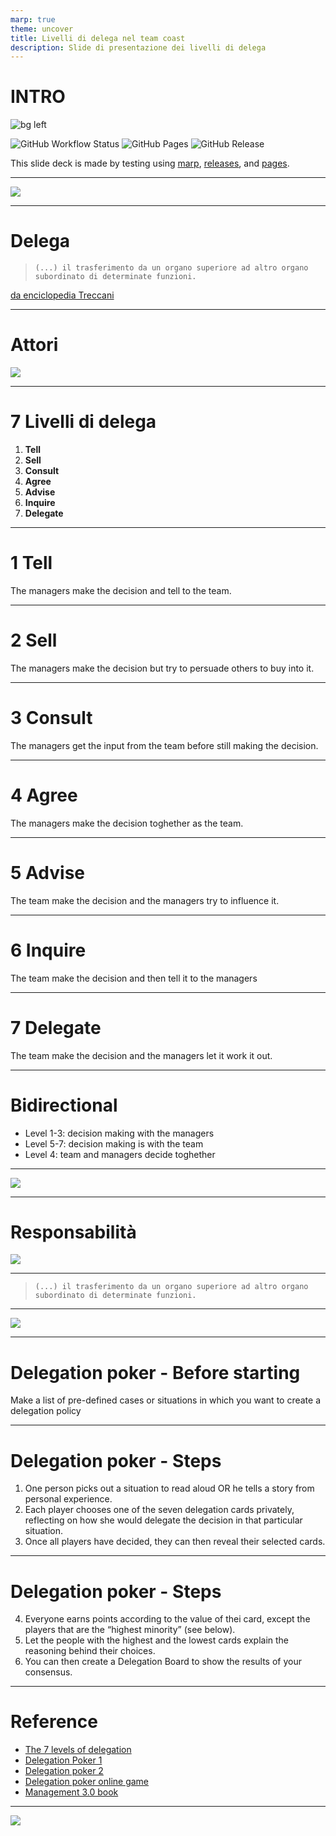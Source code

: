 ```yaml
---
marp: true
theme: uncover
title: Livelli di delega nel team coast
description: Slide di presentazione dei livelli di delega
---
```


# INTRO

![bg left](https://miro.medium.com/max/8000/1*0bG7KfkJT0pNWrcSZJMclA.jpeg)

![GitHub Workflow Status](https://img.shields.io/github/workflow/status/claranet-coast/delegation-level-presentation/markdown%20slides/master?style=for-the-badge&logo=github) ![GitHub Pages](https://img.shields.io/static/v1?style=for-the-badge&label=pages&message=online&color=success&logo=github) ![GitHub Release](https://img.shields.io/github/v/release/claranet-coast/delegation-level-presentation?style=for-the-badge&logo=github)

This slide deck is made by testing using [marp](https://marp.app), [releases](https://github.com/claranet-coast/delegation-level-presentation/releases), and [pages](https://github.com/claranet-coast/delegation-level-presentation/deployments).


---

![](https://it.jarofquotes.com/citazioni/54566.jpg)

---

# Delega

> `(...) il trasferimento da un organo superiore ad altro organo subordinato di determinate funzioni.`

[da enciclopedia Treccani](http://www.treccani.it/vocabolario/delega/)

---
# Attori
![](https://www.risorseumane-hr.it/wp-content/uploads/2019/01/concetto-autorita%CC%80.jpg)

---
# 7 Livelli di delega

1. __Tell__
2. __Sell__
3. __Consult__
4. __Agree__
5. __Advise__
6. __Inquire__
7. __Delegate__

---
# 1 Tell
The managers make the decision and tell to the team.
 
---
# 2 Sell
The managers make the decision but try to persuade others to buy into it.
 
---
# 3 Consult
The managers get the input from the team before still making the decision.
 
---
# 4 Agree
The managers make the decision toghether as the team.
 
---
# 5 Advise
The team make the decision and the managers try to influence it.
 
---
# 6 Inquire
The team make the decision and then tell it to the managers
 
---
# 7 Delegate
The team make the decision and the managers let it work it out.
 
---
# Bidirectional

* Level 1-3: decision making with the managers 
* Level 5-7: decision making is with the team 
* Level 4: team and managers decide toghether

---

![](https://vividbreeze.com/wp-content/uploads/2017/08/delegationPoker.png)

---
# Responsabilità
![](https://www.staynerd.com/wp-content/uploads/3833081-6535156727-quote.jpg)

---

> `(...) il trasferimento da un organo superiore ad altro organo subordinato di determinate funzioni.`

---
![](https://1qjpt15fhlq3xjfpm2utibj1-wpengine.netdna-ssl.com/wp-content/uploads/2019/02/delegation-poker-cards-4.jpg)

---
# Delegation poker - Before starting
Make a list of pre-defined cases or situations in which you want to create a delegation policy

---
# Delegation poker - Steps

1. One person picks out a situation to read aloud OR he tells a story from personal experience.
2. Each player chooses one of the seven delegation cards privately, reflecting on how she would delegate the decision in that particular situation.
3. Once all players have decided, they can then reveal their selected cards.

---
# Delegation poker - Steps
4. Everyone earns points according to the value of thei card, except the players that are the “highest minority” (see below).
5. Let the people with the highest and the lowest cards explain the reasoning behind their choices.
6. You can then create a Delegation Board to show the results of your consensus.

---
# Reference

* [The 7 levels of delegation](https://medium.com/@jurgenappelo/the-7-levels-of-delegation-672ec2a48103)
* [Delegation Poker 1](https://vividbreeze.com/delegation-poker/)
* [Delegation poker 2](https://management30.com/practice/delegation-poker/)
* [Delegation poker online game](http://www.delegationpoker.com/)
* [Management 3.0 book](https://books.google.it/books/about/Management_3_0.html?id=Yoh9mTBwj-sC)

---
![](https://images-na.ssl-images-amazon.com/images/I/71yfqncGR%2BL.jpg)